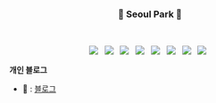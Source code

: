 <!-- ### Hi there 👋

<!--
**oliverpark999/oliverpark999** is a ✨ _special_ ✨ repository because its `README.md` (this file) appears on your GitHub profile.

Here are some ideas to get you started:

- 🔭 I’m currently working on ...
- 🌱 I’m currently learning ...
- 👯 I’m looking to collaborate on ...
- 🤔 I’m looking for help with ...
- 💬 Ask me about ...
- 📫 How to reach me: ...
- 😄 Pronouns: ...
- ⚡ Fun fact: ...
-->
<h3 align="center"><b>👋 Seoul Park 👋</b></h3>
</br>
<p align="center">
<img src="https://img.shields.io/badge/Amazon-FF9900?style=flat-square&logo=Amazon&logoColor=ffffff"/></a> &nbsp
<img src="https://img.shields.io/badge/Amazon AWS-232F3E?style=flat-square&logo=Amazon%20AWS&logoColor=white"/></a> &nbsp
<img src="https://img.shields.io/badge/Microsoft Azure-0078D4?style=flat-square&logo=Microsoft Azure&logoColor=white"/></a> &nbsp
<img src="https://img.shields.io/badge/IBM Cloud-1261FE?style=flat-square&logo=IBM Cloud&logoColor=white"/></a> &nbsp
<img src="https://img.shields.io/badge/Linux-FCC624?style=flat-square&logo=Linux&logoColor=black"/></a> &nbsp
<img src="https://img.shields.io/badge/Terraform-blueviolet?style=flat&logo=Terraform&logoColor=ffffff"/></a> &nbsp
<!-- <img src="https://img.shields.io/badge/Python-3776AB?style=flat&logo=Python&logoColor=ffffff"/></a> &nbsp 
<img src="https://img.shields.io/badge/Docker-blue?style=flat-square&logo=Docker&logoColor=white"/></a> &nbsp -->
<img src="https://img.shields.io/badge/Kubernetes-326CE5?style=flat-square&logo=Kubernetes&logoColor=white"/></a> &nbsp
<img src="https://img.shields.io/badge/Go-00ADD8?style=flat-square&logo=Go&logoColor=white"/></a> &nbsp </p>


**개인 블로그 </br>**
- 🔭 :  [블로그](https://www.seouleez.kr)

